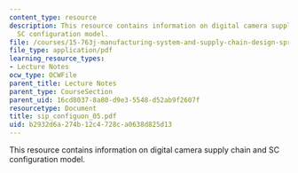 ```yaml
---
content_type: resource
description: This resource contains information on digital camera supply chain and
  SC configuration model.
file: /courses/15-763j-manufacturing-system-and-supply-chain-design-spring-2005/b2932d6a274b12c4728ca0638d825d13_sip_configuon_05.pdf
file_type: application/pdf
learning_resource_types:
- Lecture Notes
ocw_type: OCWFile
parent_title: Lecture Notes
parent_type: CourseSection
parent_uid: 16cd8037-8a80-d9e3-5548-d52ab9f2607f
resourcetype: Document
title: sip_configuon_05.pdf
uid: b2932d6a-274b-12c4-728c-a0638d825d13
---
```

This resource contains information on digital camera supply chain and SC configuration model.

